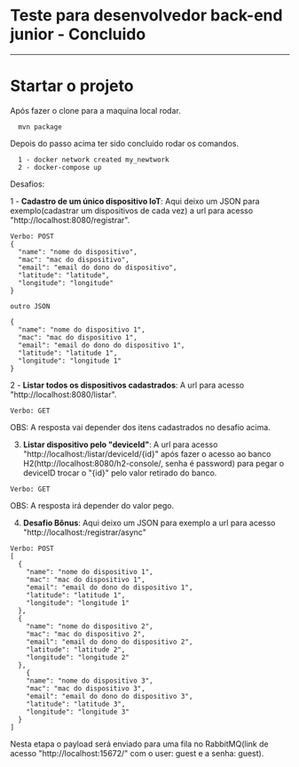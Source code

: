 #  Teste para desenvolvedor back-end junior - Concluido

---     

# Startar o projeto

Após fazer o clone para a maquina local rodar.

```
  mvn package 
```
Depois do passo acima ter sido concluido rodar os comandos.

```
  1 - docker network created my_newtwork
  2 - docker-compose up
```

Desafios:

1 - **Cadastro de um único dispositivo IoT**: Aqui deixo um JSON para exemplo(cadastrar um dispositivos de cada vez)
a url para acesso "http://localhost:8080/registrar".

```
Verbo: POST
{
  "name": "nome do dispositivo",
  "mac": "mac do dispositivo",
  "email": "email do dono do dispositivo",
  "latitude": "latitude",
  "longitude": "longitude"
}

outro JSON

{
  "name": "nome do dispositivo 1",
  "mac": "mac do dispositivo 1",
  "email": "email do dono do dispositivo 1",
  "latitude": "latitude 1",
  "longitude": "longitude 1"
}
```
2 - **Listar todos os dispositivos cadastrados**: A url para acesso "http://localhost:8080/listar".

```
Verbo: GET
```
OBS: A resposta vai depender dos itens cadastrados no desafio acima.


3. **Listar dispositivo pelo "deviceId"**: A url para acesso "http://localhost:/listar/deviceId/{id}"
após fazer o acesso ao banco H2(http://localhost:8080/h2-console/, senha é password) para pegar o deviceID trocar o "{id}" pelo valor retirado do banco.

```
Verbo: GET
```
OBS: A resposta irá depender do valor pego.


4. **Desafio Bônus**: Aqui deixo um JSON para exemplo a url para acesso "http://localhost:/registrar/async"

```
Verbo: POST
[
  {
    "name": "nome do dispositivo 1",
    "mac": "mac do dispositivo 1",
    "email": "email do dono do dispositivo 1",
    "latitude": "latitude 1",
    "longitude": "longitude 1"
  },
  {
    "name": "nome do dispositivo 2",
    "mac": "mac do dispositivo 2",
    "email": "email do dono do dispositivo 2",
    "latitude": "latitude 2",
    "longitude": "longitude 2"
  },
    {
    "name": "nome do dispositivo 3",
    "mac": "mac do dispositivo 3",
    "email": "email do dono do dispositivo 3",
    "latitude": "latitude 3",
    "longitude": "longitude 3"
  }
]
```
Nesta etapa o payload será enviado para uma fila no RabbitMQ(link de acesso "http://localhost:15672/" com o user: guest e a senha: guest).
